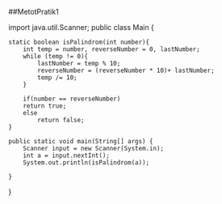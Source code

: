 ##MetotPratik1

import java.util.Scanner;
public class Main {

    static boolean isPalindrom(int number){
        int temp = number, reverseNumber = 0, lastNumber;
        while (temp != 0){
            lastNumber = temp % 10;
            reverseNumber = (reverseNumber * 10)+ lastNumber;
            temp /= 10;
        }

        if(number == reverseNumber)
        return true;
        else
            return false;
    }

    public static void main(String[] args) {
        Scanner input = new Scanner(System.in);
        int a = input.nextInt();
        System.out.println(isPalindrom(a));

    }
}
